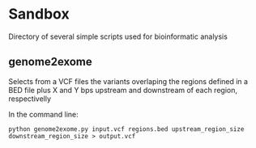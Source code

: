 # Sandbox

Directory of several simple scripts used for bioinformatic analysis

## genome2exome
Selects from a VCF files the variants overlaping the regions defined in a BED file plus X and Y bps upstream and downstream of each region, respectivelly

In the command line:
<pre><code>python genome2exome.py input.vcf regions.bed upstream_region_size downstream_region_size > output.vcf
</code></pre>
